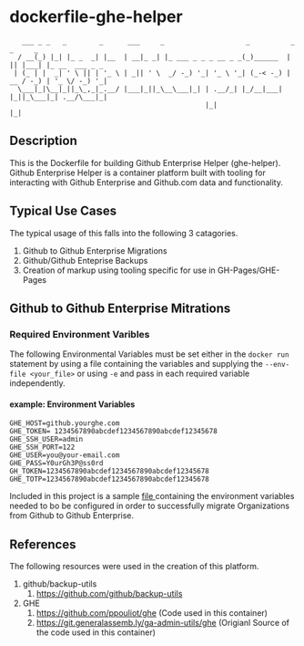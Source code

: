 # dockerfile-ghe-helper

```
   ___ _ _   _        _      ___     _                    _          _  _     _               
  / __(_) |_| |_ _  _| |__  | __|_ _| |_ ___ _ _ _ __ _ _(_)______  | || |___| |_ __  ___ _ _ 
 | (_ | |  _| ' \ || | '_ \ | _|| ' \  _/ -_) '_| '_ \ '_| (_-< -_) | __ / -_) | '_ \/ -_) '_|
  \___|_|\__|_||_\_,_|_.__/ |___|_||_\__\___|_| | .__/_| |_/__|___| |_||_\___|_| .__/\___|_|  
                                                |_|                            |_|            
```

## Description

This is the Dockerfile for building Github Enterprise Helper (ghe-helper).
Github Enterprise Helper is a container platform built with tooling for
interacting with Github Enterprise and Github.com data and functionality.

## Typical Use Cases

The typical usage of this falls into the following 3 catagories.

1. Github to Github Enterprise Migrations
2. Github/Github Enteprise Backups
3. Creation of markup using tooling specific for use in GH-Pages/GHE-Pages  

## Github to Github Enterprise Mitrations
### Required Environment Varibles
The following Environmental Variables must be set either in the `docker run ` statement
by using a file containing the variables and supplying the `--env-file <your_file>`
or using `-e` and pass in each required variable independently.

####  example: Environment Variables

```
GHE_HOST=github.yourghe.com
GHE_TOKEN= 1234567890abcdef1234567890abcdef12345678
GHE_SSH_USER=admin
GHE_SSH_PORT=122
GHE_USER=you@your-email.com
GHE_PASS=Y0urGh3P@ss0rd
GH_TOKEN=1234567890abcdef1234567890abcdef12345678
GHE_TOTP=1234567890abcdef1234567890abcdef12345678
```

Included in this project is a sample [ file ](/environment.example) containing the environment
variables needed to bo be configured in order to successfully migrate
Organizations from Github to Github Enterprise. 

## References

The following resources were used in the creation of this platform.

  1. github/backup-utils
     1. https://github.com/github/backup-utils
  2. GHE
     1. https://github.com/ppouliot/ghe (Code used in this container)
     2. https://git.generalassemb.ly/ga-admin-utils/ghe (Origianl Source of the code used in this container)
